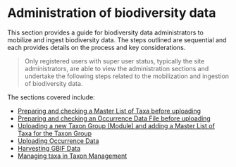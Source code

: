 # Administration of biodiversity data

This section provides a guide for biodiversity data administrators to mobilize and ingest biodiversity data. The steps outlined are sequential and each provides details on the process and key considerations.

> Only registered users with super user status, typically the site administrators, are able to view the administration sections and undertake the following steps related to the mobilization and ingestion of biodiversity data.

The sections covered include:

* [Preparing and checking a Master List of Taxa before uploading](master-list-preparation.md)
* [Preparing and checking an Occurrence Data File before uploading](occurrence-data-preparation.md)
* [Uploading a new Taxon Group (Module) and adding a Master List of Taxa for the Taxon Group](taxon-group-uploading.md)
* [Uploading Occurrence Data](occurrence-data-uploading.md)
* [Harvesting GBIF Data](harvesting-gbif-data.md)
* [Managing taxa in Taxon Management](taxa-management.md)
